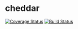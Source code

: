 # cheddar

[![Coverage Status](https://coveralls.io/repos/github/niktay/cheddar/badge.svg?branch=develop)](https://coveralls.io/github/niktay/cheddar?branch=develop)
[![Build Status](https://travis-ci.org/niktay/cheddar.svg?branch=develop)](https://travis-ci.org/niktay/cheddar)
